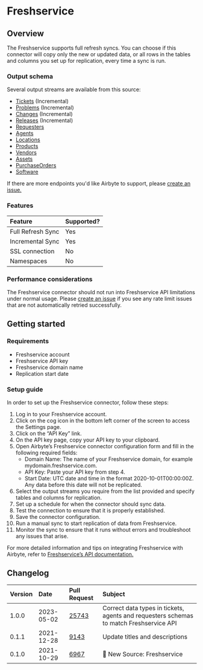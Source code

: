 # Freshservice

## Overview

The Freshservice supports full refresh syncs. You can choose if this connector will copy only the new or updated data, or all rows in the tables and columns you set up for replication, every time a sync is run.

### Output schema

Several output streams are available from this source:

* [Tickets](https://api.freshservice.com/v2/#view_all_ticket) (Incremental)
* [Problems](https://api.freshservice.com/v2/#problems) (Incremental)
* [Changes](https://api.freshservice.com/v2/#changes) (Incremental)
* [Releases](https://api.freshservice.com/v2/#releases) (Incremental)
* [Requesters](https://api.freshservice.com/v2/#requesters)
* [Agents](https://api.freshservice.com/v2/#agents)
* [Locations](https://api.freshservice.com/v2/#locations)
* [Products](https://api.freshservice.com/v2/#products)
* [Vendors](https://api.freshservice.com/v2/#vendors)
* [Assets](https://api.freshservice.com/v2/#assets)
* [PurchaseOrders](https://api.freshservice.com/v2/#purchase-order)
* [Software](https://api.freshservice.com/v2/#software)

If there are more endpoints you'd like Airbyte to support, please [create an issue.](https://github.com/airbytehq/airbyte/issues/new/choose)

### Features

| Feature | Supported? |
| :--- | :--- |
| Full Refresh Sync | Yes |
| Incremental Sync | Yes |
| SSL connection | No |
| Namespaces | No |

### Performance considerations

The Freshservice connector should not run into Freshservice API limitations under normal usage. Please [create an issue](https://github.com/airbytehq/airbyte/issues) if you see any rate limit issues that are not automatically retried successfully.

## Getting started

### Requirements

* Freshservice account
* Freshservice API key
* Freshservice domain name
* Replication start date

### Setup guide

In order to set up the Freshservice connector, follow these steps:

1. Log in to your Freshservice account.
2. Click on the cog icon in the bottom left corner of the screen to access the Settings page.
3. Click on the “API Key” link. 
4. On the API key page, copy your API key to your clipboard.
5. Open Airbyte’s Freshservice connector configuration form and fill in the following required fields:
    * Domain Name: The name of your Freshservice domain, for example mydomain.freshservice.com.
    * API Key: Paste your API key from step 4.
    * Start Date: UTC date and time in the format 2020-10-01T00:00:00Z. Any data before this date will not be replicated.
6. Select the output streams you require from the list provided and specify tables and columns for replication.
7. Set up a schedule for when the connector should sync data.
8. Test the connection to ensure that it is properly established.
9. Save the connector configuration.
10. Run a manual sync to start replication of data from Freshservice.
11. Monitor the sync to ensure that it runs without errors and troubleshoot any issues that arise.

For more detailed information and tips on integrating Freshservice with Airbyte, refer to [Freshservice’s API documentation.](https://api.freshservice.com/v2/) 

## Changelog

| Version | Date | Pull Request | Subject |
| :--- | :--- | :--- | :--- |
| 1.0.0 | 2023-05-02 | [25743](https://github.com/airbytehq/airbyte/pull/25743) | Correct data types in tickets, agents and requesters schemas to match Freshservice API |
| 0.1.1 | 2021-12-28 | [9143](https://github.com/airbytehq/airbyte/pull/9143) | Update titles and descriptions |
| 0.1.0 | 2021-10-29 | [6967](https://github.com/airbytehq/airbyte/pull/6967) | 🎉 New Source: Freshservice |